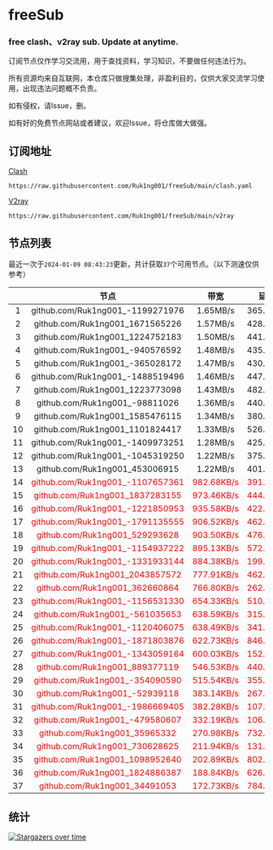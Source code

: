 # freeSub
### free clash、v2ray sub. Update at anytime.

订阅节点仅作学习交流用，用于查找资料，学习知识，不要做任何违法行为。

所有资源均来自互联网，本仓库只做搜集处理，非盈利目的，仅供大家交流学习使用，出现违法问题概不负责。

如有侵权，请Issue，删。

如有好的免费节点网站或者建议，欢迎Issue，将仓库做大做强。

## 订阅地址
[Clash](https://raw.githubusercontent.com/Ruk1ng001/freeSub/main/clash.yaml)
```
https://raw.githubusercontent.com/Ruk1ng001/freeSub/main/clash.yaml
```
[V2ray](https://raw.githubusercontent.com/Ruk1ng001/freeSub/main/v2ray)
```
https://raw.githubusercontent.com/Ruk1ng001/freeSub/main/v2ray
```

## 节点列表

最近一次于`2024-01-09 08:43:23`更新，共计获取`37`个可用节点。（以下测速仅供参考）

|  | 节点 | 带宽 | 延迟 |
|:-:|:--:|:--:|:--:|
 | 1 | github.com/Ruk1ng001_-1199271976 | 1.65MB/s | 365.00ms |
 | 2 | github.com/Ruk1ng001_1671565226 | 1.57MB/s | 428.00ms |
 | 3 | github.com/Ruk1ng001_1224752183 | 1.50MB/s | 441.00ms |
 | 4 | github.com/Ruk1ng001_-940576592 | 1.48MB/s | 435.00ms |
 | 5 | github.com/Ruk1ng001_-365028172 | 1.47MB/s | 430.00ms |
 | 6 | github.com/Ruk1ng001_-1488519496 | 1.46MB/s | 447.00ms |
 | 7 | github.com/Ruk1ng001_1223773098 | 1.43MB/s | 482.00ms |
 | 8 | github.com/Ruk1ng001_-98811026 | 1.36MB/s | 440.00ms |
 | 9 | github.com/Ruk1ng001_1585476115 | 1.34MB/s | 380.00ms |
 | 10 | github.com/Ruk1ng001_1101824417 | 1.33MB/s | 526.00ms |
 | 11 | github.com/Ruk1ng001_-1409973251 | 1.28MB/s | 425.00ms |
 | 12 | github.com/Ruk1ng001_-1045319250 | 1.22MB/s | 375.00ms |
 | 13 | github.com/Ruk1ng001_453006915 | 1.22MB/s | 401.00ms |
 | 14 | <font color=red>github.com/Ruk1ng001_-1107657361</font> | <font color=red>982.68KB/s</font> | <font color=red>391.00ms</font> |
 | 15 | <font color=red>github.com/Ruk1ng001_1837283155</font> | <font color=red>973.46KB/s</font> | <font color=red>444.00ms</font> |
 | 16 | <font color=red>github.com/Ruk1ng001_-1221850953</font> | <font color=red>935.58KB/s</font> | <font color=red>422.00ms</font> |
 | 17 | <font color=red>github.com/Ruk1ng001_-1791135555</font> | <font color=red>906.52KB/s</font> | <font color=red>462.00ms</font> |
 | 18 | <font color=red>github.com/Ruk1ng001_529293628</font> | <font color=red>903.50KB/s</font> | <font color=red>476.00ms</font> |
 | 19 | <font color=red>github.com/Ruk1ng001_-1154937222</font> | <font color=red>895.13KB/s</font> | <font color=red>572.00ms</font> |
 | 20 | <font color=red>github.com/Ruk1ng001_-1331933144</font> | <font color=red>884.38KB/s</font> | <font color=red>199.00ms</font> |
 | 21 | <font color=red>github.com/Ruk1ng001_2043857572</font> | <font color=red>777.91KB/s</font> | <font color=red>462.00ms</font> |
 | 22 | <font color=red>github.com/Ruk1ng001_362660864</font> | <font color=red>766.80KB/s</font> | <font color=red>262.00ms</font> |
 | 23 | <font color=red>github.com/Ruk1ng001_-1156531330</font> | <font color=red>654.33KB/s</font> | <font color=red>510.00ms</font> |
 | 24 | <font color=red>github.com/Ruk1ng001_-561035653</font> | <font color=red>638.59KB/s</font> | <font color=red>315.00ms</font> |
 | 25 | <font color=red>github.com/Ruk1ng001_-1120406075</font> | <font color=red>638.49KB/s</font> | <font color=red>341.00ms</font> |
 | 26 | <font color=red>github.com/Ruk1ng001_-1871803876</font> | <font color=red>622.73KB/s</font> | <font color=red>846.00ms</font> |
 | 27 | <font color=red>github.com/Ruk1ng001_-1343059164</font> | <font color=red>600.03KB/s</font> | <font color=red>152.00ms</font> |
 | 28 | <font color=red>github.com/Ruk1ng001_889377119</font> | <font color=red>546.53KB/s</font> | <font color=red>440.00ms</font> |
 | 29 | <font color=red>github.com/Ruk1ng001_-354090590</font> | <font color=red>515.54KB/s</font> | <font color=red>355.00ms</font> |
 | 30 | <font color=red>github.com/Ruk1ng001_-52939118</font> | <font color=red>383.14KB/s</font> | <font color=red>267.00ms</font> |
 | 31 | <font color=red>github.com/Ruk1ng001_-1986669405</font> | <font color=red>382.28KB/s</font> | <font color=red>107.00ms</font> |
 | 32 | <font color=red>github.com/Ruk1ng001_-479580607</font> | <font color=red>332.19KB/s</font> | <font color=red>106.00ms</font> |
 | 33 | <font color=red>github.com/Ruk1ng001_35965332</font> | <font color=red>270.98KB/s</font> | <font color=red>732.00ms</font> |
 | 34 | <font color=red>github.com/Ruk1ng001_730628625</font> | <font color=red>211.94KB/s</font> | <font color=red>131.00ms</font> |
 | 35 | <font color=red>github.com/Ruk1ng001_1098952640</font> | <font color=red>202.89KB/s</font> | <font color=red>802.00ms</font> |
 | 36 | <font color=red>github.com/Ruk1ng001_1824886387</font> | <font color=red>188.84KB/s</font> | <font color=red>626.00ms</font> |
 | 37 | <font color=red>github.com/Ruk1ng001_34491053</font> | <font color=red>172.73KB/s</font> | <font color=red>784.00ms</font> |


## 统计

[![Stargazers over time](https://starchart.cc/Ruk1ng001/freeSub.svg)](https://starchart.cc/Ruk1ng001/freeSub)
